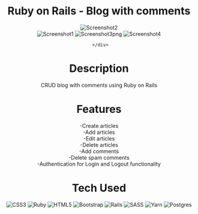 <div align="center">
      <h1>Ruby on Rails - Blog with comments</h1>
            
            
![Screenshot2](https://user-images.githubusercontent.com/89715673/152685306-fc680134-0d28-4e38-b3df-1678c81d1aee.png)      
![Screenshot1](https://user-images.githubusercontent.com/89715673/152685390-25ec4fcd-c316-470f-9444-87ace3874ee1.png)
![Screenshot3png](https://user-images.githubusercontent.com/89715673/152685446-ac57a1f9-772a-45e5-9855-36305423979d.png)
![Screenshot4](https://user-images.githubusercontent.com/89715673/152685464-2e5b4c4a-7667-49fe-96ef-a1a2b50aa90b.png)
            

      
     </div>


# Description
CRUD blog with comments using Ruby on Rails

# Features
-Create articles <br>
-Add articles <br>
-Edit articles <br>
-Delete articles <br>
-Add comments <br>
-Delete spam comments <br>
-Authentication for Login and Logout functionality <br>

# Tech Used
 ![CSS3](https://img.shields.io/badge/css3-%231572B6.svg?style=for-the-badge&logo=css3&logoColor=white) ![Ruby](https://img.shields.io/badge/ruby-%23CC342D.svg?style=for-the-badge&logo=ruby&logoColor=white) ![HTML5](https://img.shields.io/badge/html5-%23E34F26.svg?style=for-the-badge&logo=html5&logoColor=white) ![Bootstrap](https://img.shields.io/badge/bootstrap-%23563D7C.svg?style=for-the-badge&logo=bootstrap&logoColor=white) ![Rails](https://img.shields.io/badge/rails-%23CC0000.svg?style=for-the-badge&logo=ruby-on-rails&logoColor=white) ![SASS](https://img.shields.io/badge/SASS-hotpink.svg?style=for-the-badge&logo=SASS&logoColor=white) ![Yarn](https://img.shields.io/badge/yarn-%232C8EBB.svg?style=for-the-badge&logo=yarn&logoColor=white) ![Postgres](https://img.shields.io/badge/postgres-%23316192.svg?style=for-the-badge&logo=postgresql&logoColor=white)
      

<!-- </> with 💛 by readMD (https://readmd.itsvg.in) -->
    
